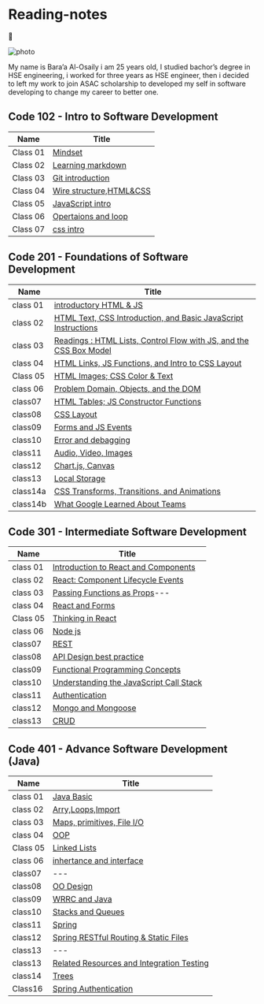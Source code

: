 # Reading-notes

:notebook:

![photo](https://www.goodcore.co.uk/blog/wp-content/uploads/2019/08/what-is-coding.png)

My name is Bara’a Al-Osaily i am 25 years old, I studied bachor’s degree in HSE engineering, i worked for three years as HSE engineer, then i decided to left my work to join ASAC scholarship to developed my self in software developing to change my career to better one.

## Code 102 - Intro to Software Development

| Name     | Title                               |
| -------- | ----------------------------------- |
| Class 01 | [Mindset](midsit.md)                |
| Class 02 | [Learning markdown](read1.md)       |
| Class 03 | [Git introduction](read2.md)        |
| Class 04 | [Wire structure,HTML&CSS](read3.md) |
| Class 05 | [JavaScript intro](read4.md)        |
| Class 06 | [Opertaions and loop](read5.md)     |
| Class 07 | [css intro](read6.md)               |

## Code 201 - Foundations of Software Development

| Name     | Title                                                                            |
| -------- | -------------------------------------------------------------------------------- |
| class 01 | [introductory HTML & JS](class01.md)                                             |
| class 02 | [HTML Text, CSS Introduction, and Basic JavaScript Instructions](class02.md)     |
| class 03 | [Readings : HTML Lists, Control Flow with JS, and the CSS Box Model](class03.md) |
| class 04 | [HTML Links, JS Functions, and Intro to CSS Layout](class04.md)                  |
| Class 05 | [HTML Images; CSS Color & Text](class05.md)                                      |
| class 06 | [Problem Domain, Objects, and the DOM](class06.md)                               |
| class07  | [HTML Tables; JS Constructor Functions](class08.md)                              |
| class08  | [CSS Layout](class07.md)                                                         |
| class09  | [Forms and JS Events](class09.md)                                                |
| class10  | [Error and debagging](class10.md)                                                |
| class11  | [ Audio, Video, Images](class11.md)                                              |
| class12  | [Chart.js, Canvas](class12.md)                                                   |
| class13  | [Local Storage](class13.md)                                                      |
| class14a | [CSS Transforms, Transitions, and Animations](class14a.md)                       |
| class14b | [What Google Learned About Teams](class14b.md)                                   |

## Code 301 - Intermediate Software Development

| Name     | Title                                                 |
| -------- | ----------------------------------------------------- |
| class 01 | [Introduction to React and Components](readone.md)    |
| class 02 | [React: Component Lifecycle Events](readtwo.md)       |
| class 03 | [Passing Functions as Props](raedthree.md)---         |
| class 04 | [React and Forms](readfour.md)                        |
| Class 05 | [Thinking in React](readfive.md)                      |
| class 06 | [Node js](readsix.md)                                 |
| class07  | [REST](readseven.md)                                  |
| class08  | [API Design best practice](readeight.md)              |
| class09  | [Functional Programming Concepts](raednine.md)        |
| class10  | [Understanding the JavaScript Call Stack](readten.md) |
| class11  | [Authentication](read11103.md)                        |
| class12  | [Mongo and Mongoose](read12103.md)                    |
| class13  |[CRUD](read13103.md)                                                 |

## Code 401 - Advance Software Development (Java)

| Name     | Title                                                 |
| -------- | ----------------------------------------------------- |
| class 01 | [Java Basic](read401-1.md)                            |
| class 02 | [Arry,Loops,Import](read401-2.md)                     |
| class 03 | [Maps, primitives, File I/O](read401-3.md)            |
| class 04 | [OOP](read401-4.md)                                   |
| Class 05 | [Linked Lists](read401-5.md)                          |
| class 06 | [inhertance and interface](read401-6.md)                                 |
| class07  | ---                               |
| class08  | [OO Design](read401-8.md)         |
| class09  | [WRRC and Java](read401-9.md)     |
| class10  | [Stacks and Queues](read401-10.md) |
| class11  | [Spring](read401-11.md)                      |
| class12  | [Spring RESTful Routing & Static Files](read401-12.md)                    |
| class13  |---                                                  |
| class13  |[Related Resources and Integration Testing](read401-13.md)                              |
| class14  |[Trees](read401-14.md)         |
| Class16  |[Spring Authentication](read401-16.md)                      |
